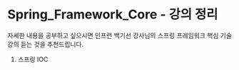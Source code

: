 #  Spring_Framework_Core - 강의 정리 

자세한 내용을 공부하고 싶으시면 
인프런 백기선 강사님의 스프링 프레임워크 핵심 기술 강의 듣는 것을 추천드립니다.


1. 스프링 IOC

